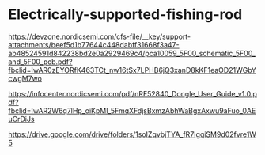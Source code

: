 # Electrically-supported-fishing-rod

https://devzone.nordicsemi.com/cfs-file/__key/support-attachments/beef5d1b77644c448dabff31668f3a47-ab48524591d842238bd2e0a2929469c4/pca10059_5F00_schematic_5F00_and_5F00_pcb.pdf?fbclid=IwAR0zEYORfK463TCt_nw16tSx7LPHB6jQ3xanD8kKF1eaOD21WGbYcwgM7wo


https://infocenter.nordicsemi.com/pdf/nRF52840_Dongle_User_Guide_v1.0.pdf?fbclid=IwAR2W6q7lHp_oiKpMl_5FmqXFdjsBxmzAbhWaBgxAxwu9aFuo_0AEuCrDiJs


https://drive.google.com/drive/folders/1soIZqvbjTYA_fR7IgqiSM9d02fvre1W5
